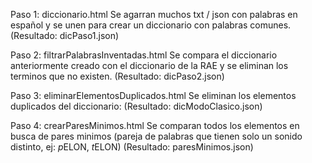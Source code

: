 Paso 1: diccionario.html
Se agarran muchos txt / json con palabras en español y se unen para crear un diccionario con palabras comunes.
(Resultado: dicPaso1.json)

Paso 2: filtrarPalabrasInventadas.html
Se compara el diccionario anteriormente creado con el diccionario de la RAE y se eliminan los terminos que no existen.
(Resultado: dicPaso2.json)

Paso 3: eliminarElementosDuplicados.html
Se eliminan los elementos duplicados del diccionario:
(Resultado: dicModoClasico.json)

Paso 4: crearParesMinimos.html
Se comparan todos los elementos en busca de pares minimos (pareja de palabras que tienen solo un sonido distinto, ej: *p*ELON, *t*ELON)
(Resultado: paresMinimos.json)
